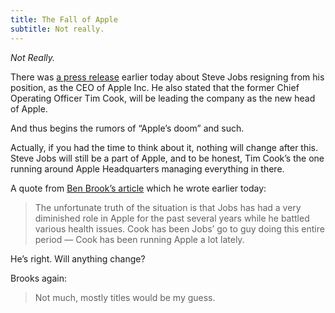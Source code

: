 ```yaml
---
title: The Fall of Apple
subtitle: Not really.
---
```


_Not Really._

There was [a press release](http://www.apple.com/pr/library/2011/08/24Letter-from-Steve-Jobs.html) earlier today about Steve Jobs resigning from his position, as the CEO of Apple Inc. He also stated that the former Chief Operating Officer Tim Cook, will be leading the company as the new head of Apple.

And thus begins the rumors of “Apple’s doom” and such.

Actually, if you had the time to think about it, nothing will change after this. Steve Jobs will still be a part of Apple, and to be honest, Tim Cook’s the one running around Apple Headquarters managing everything in there.

A quote from [Ben Brook’s article](https://brooksreview.net/2011/08/chairman/) which he wrote earlier today:

> The unfortunate truth of the situation is that Jobs has had a very diminished role in Apple for the past several years while he battled various health issues. Cook has been Jobs’ go to guy doing this entire period — Cook has been running Apple a lot lately.

He’s right. Will anything change?

Brooks again:

> Not much, mostly titles would be my guess.